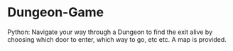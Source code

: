 # Dungeon-Game
Python: Navigate your way through a Dungeon to find the exit alive by choosing which door to enter, which way to go, etc etc.
A map is provided.
